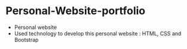 # Personal-Website-portfolio

* Personal website
* Used technology to develop this personal website : HTML, CSS and Bootstrap
